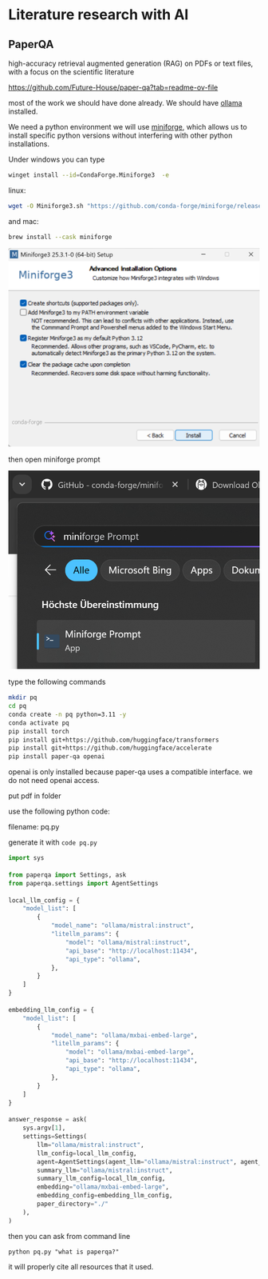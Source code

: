 # Literature research with AI

## PaperQA
high-accuracy retrieval augmented generation (RAG) on PDFs or text files, with a focus on the scientific literature

https://github.com/Future-House/paper-qa?tab=readme-ov-file

most of the work we should have done already. We should have [ollama](https://ollama.com/download) installed.

We need a python environment we will use  [miniforge](https://conda-forge.org/download/), which allows us to install specific python versions without interfering with other python installations.

Under windows you can type

```bash
winget install --id=CondaForge.Miniforge3  -e
```

linux:

```bash
wget -O Miniforge3.sh "https://github.com/conda-forge/miniforge/releases/latest/download/Miniforge3-$(uname)-$(uname -m).sh"

```

and mac:

```bash
brew install --cask miniforge
```



![image-20251018121336541](08-Literature_research_with_ai.assets/image-20251018121336541.png)

then open miniforge prompt

![image-20251018121502882](08-Literature_research_with_ai.assets/image-20251018121502882.png)

type the following commands

```bash
mkdir pq
cd pq
conda create -n pq python=3.11 -y
conda activate pq
pip install torch
pip install git+https://github.com/huggingface/transformers
pip install git+https://github.com/huggingface/accelerate
pip install paper-qa openai
```

openai is only installed because paper-qa uses a compatible interface. we do not need openai access.

put pdf in folder

use the following python code:

filename: pq.py

generate it with ``code pq.py``

```python
import sys

from paperqa import Settings, ask
from paperqa.settings import AgentSettings

local_llm_config = {
    "model_list": [
        {
            "model_name": "ollama/mistral:instruct",
            "litellm_params": {
                "model": "ollama/mistral:instruct",
                "api_base": "http://localhost:11434",
                "api_type": "ollama",
            },
        }
    ]
}

embedding_llm_config = {
    "model_list": [
        {
            "model_name": "ollama/mxbai-embed-large",
            "litellm_params": {
                "model": "ollama/mxbai-embed-large",
                "api_base": "http://localhost:11434",
                "api_type": "ollama",
            },
        }
    ]
}

answer_response = ask(
    sys.argv[1],
    settings=Settings(
        llm="ollama/mistral:instruct",
        llm_config=local_llm_config,
        agent=AgentSettings(agent_llm="ollama/mistral:instruct", agent_llm_config=local_llm_config),
        summary_llm="ollama/mistral:instruct",
        summary_llm_config=local_llm_config,
        embedding="ollama/mxbai-embed-large",
        embedding_config=embedding_llm_config,
        paper_directory="./"
    ),
)

```

then you can ask from command line

```
python pq.py "what is paperqa?"
```

it will properly cite all resources that it used.
